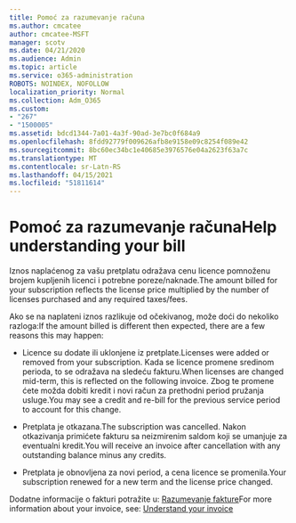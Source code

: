 ```yaml
---
title: Pomoć za razumevanje računa
ms.author: cmcatee
author: cmcatee-MSFT
manager: scotv
ms.date: 04/21/2020
ms.audience: Admin
ms.topic: article
ms.service: o365-administration
ROBOTS: NOINDEX, NOFOLLOW
localization_priority: Normal
ms.collection: Adm_O365
ms.custom:
- "267"
- "1500005"
ms.assetid: bdcd1344-7a01-4a3f-90ad-3e7bc0f684a9
ms.openlocfilehash: 8fdd92779f009626afb8e9158e09c8254f089e42
ms.sourcegitcommit: 8bc60ec34bc1e40685e3976576e04a2623f63a7c
ms.translationtype: MT
ms.contentlocale: sr-Latn-RS
ms.lasthandoff: 04/15/2021
ms.locfileid: "51811614"
---
```

# <a name="help-understanding-your-bill"></a><span data-ttu-id="e1755-102">Pomoć za razumevanje računa</span><span class="sxs-lookup"><span data-stu-id="e1755-102">Help understanding your bill</span></span>

<span data-ttu-id="e1755-103">Iznos naplaćenog za vašu pretplatu odražava cenu licence pomnoženu brojem kupljenih licenci i potrebne poreze/naknade.</span><span class="sxs-lookup"><span data-stu-id="e1755-103">The amount billed for your subscription reflects the license price multiplied by the number of licenses purchased and any required taxes/fees.</span></span>
  
<span data-ttu-id="e1755-104">Ako se na naplateni iznos razlikuje od očekivanog, može doći do nekoliko razloga:</span><span class="sxs-lookup"><span data-stu-id="e1755-104">If the amount billed is different then expected, there are a few reasons this may happen:</span></span>
  
- <span data-ttu-id="e1755-105">Licence su dodate ili uklonjene iz pretplate.</span><span class="sxs-lookup"><span data-stu-id="e1755-105">Licenses were added or removed from your subscription.</span></span> <span data-ttu-id="e1755-106">Kada se licence promene sredinom perioda, to se odražava na sledeću fakturu.</span><span class="sxs-lookup"><span data-stu-id="e1755-106">When licenses are changed mid-term, this is reflected on the following invoice.</span></span> <span data-ttu-id="e1755-107">Zbog te promene ćete možda dobiti kredit i novi račun za prethodni period pružanja usluge.</span><span class="sxs-lookup"><span data-stu-id="e1755-107">You may see a credit and re-bill for the previous service period to account for this change.</span></span>

- <span data-ttu-id="e1755-108">Pretplata je otkazana.</span><span class="sxs-lookup"><span data-stu-id="e1755-108">The subscription was cancelled.</span></span> <span data-ttu-id="e1755-109">Nakon otkazivanja primićete fakturu sa neizmirenim saldom koji se umanjuje za eventualni kredit.</span><span class="sxs-lookup"><span data-stu-id="e1755-109">You will receive an invoice after cancellation with any outstanding balance minus any credits.</span></span>

- <span data-ttu-id="e1755-110">Pretplata je obnovljena za novi period, a cena licence se promenila.</span><span class="sxs-lookup"><span data-stu-id="e1755-110">Your subscription renewed for a new term and the license price changed.</span></span>

<span data-ttu-id="e1755-111">Dodatne informacije o fakturi potražite u: [Razumevanje fakture](https://docs.microsoft.com/microsoft-365/commerce/billing-and-payments/understand-your-invoice2)</span><span class="sxs-lookup"><span data-stu-id="e1755-111">For more information about your invoice, see: [Understand your invoice](https://docs.microsoft.com/microsoft-365/commerce/billing-and-payments/understand-your-invoice2)</span></span>